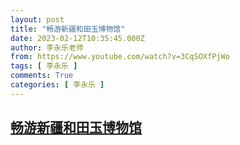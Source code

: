 ```yaml
---
layout: post
title: "畅游新疆和田玉博物馆"
date: 2023-02-12T10:35:45.000Z
author: 李永乐老师
from: https://www.youtube.com/watch?v=3CqSOXfPjWo
tags: [ 李永乐 ]
comments: True
categories: [ 李永乐 ]
---
```

<!--1676198145000-->
[畅游新疆和田玉博物馆](https://www.youtube.com/watch?v=3CqSOXfPjWo)
------

<div>

</div>

